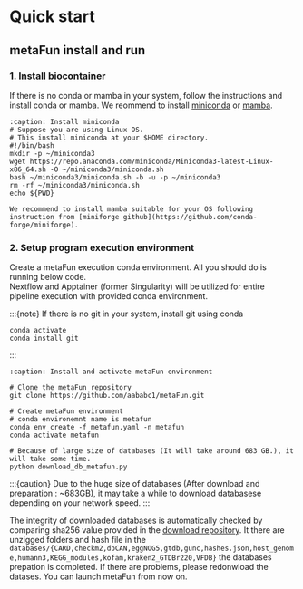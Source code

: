 # Quick start 
## metaFun install and run
###  1. Install biocontainer 

If there is no conda or mamba in your system, follow the instructions and install conda or mamba. We reommend to install [miniconda](https://docs.anaconda.com/miniconda/miniconda-install/) or [mamba](https://mamba.readthedocs.io/en/latest/installation/mamba-installation.html). 

```{code-block} bash
:caption: Install miniconda
# Suppose you are using Linux OS.
# This install miniconda at your $HOME directory. 
#!/bin/bash
mkdir -p ~/miniconda3
wget https://repo.anaconda.com/miniconda/Miniconda3-latest-Linux-x86_64.sh -O ~/miniconda3/miniconda.sh
bash ~/miniconda3/miniconda.sh -b -u -p ~/miniconda3
rm -rf ~/miniconda3/miniconda.sh
echo ${PWD}
```
```{admonition} Install mamba
We recommend to install mamba suitable for your OS following instruction from [miniforge github](https://github.com/conda-forge/miniforge). 
```
### 2. Setup program execution environment
Create a metaFun execution conda environment. All you should  do is running below code.  
Nextflow and Apptainer (former Singularity) will be utilized for entire pipeline execution with provided conda environment. 

:::{note}
If there is no git in your system, install git using conda  
```{code-block} bash
conda activate
conda install git 
```
:::
```{code-block} bash
:caption: Install and activate metaFun environment

# Clone the metaFun repository
git clone https://github.com/aababc1/metaFun.git

# Create metaFun environment 
# conda environemnt name is metafun 
conda env create -f metafun.yaml -n metafun
conda activate metafun

# Because of large size of databases (It will take around 683 GB.), it will take some time.
python download_db_metafun.py

```
:::{caution}
Due to the huge size of databases (After download and preparation : ~683GB),  it may take a while to download databasese depending on your network speed. 
:::

The integrity of downloaded databases is automatically checked by comparing  sha256 value provided in the [download repository](http://www.microbiome.re.kr/home_design/Database.html). It there are unzigged folders and hash file in the `databases/{CARD,checkm2,dbCAN,eggNOG5,gtdb,gunc,hashes.json,host_genome,humann3,KEGG_modules,kofam,kraken2_GTDBr220,VFDB}` the databases prepation is completed.  If there are problems, please redonwload the datases. 
You can launch metaFun from now on. 


